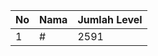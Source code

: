 | No | Nama            | Jumlah Level |
|----|-----------------|--------------|
| 1  | #    |    2591        |
